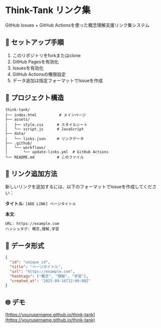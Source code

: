 # Think-Tank リンク集

GitHub Issues + GitHub Actionsを使った概念理解支援リンク集システム

## 🚀 セットアップ手順

1. このリポジトリをforkまたはclone
2. GitHub Pagesを有効化
3. Issuesを有効化
4. GitHub Actionsの権限設定
5. データ追加は指定フォーマットでIssueを作成

## 📁 プロジェクト構造

```
think-tank/
├── index.html          # メインページ
├── assets/
│   ├── style.css      # スタイルシート
│   └── script.js      # JavaScript
├── data/
│   └── links.json     # リンクデータ
├── .github/
│   └── workflows/
│       └── update-links.yml  # GitHub Actions
└── README.md          # このファイル
```

## 🔧 リンク追加方法

新しいリンクを追加するには、以下のフォーマットでIssueを作成してください：

**タイトル**: `[ADD LINK] ページタイトル`

**本文**:
```
URL: https://example.com
ハッシュタグ: 概念,理解,学習
```

## 📝 データ形式

```json
{
  "id": "unique_id",
  "title": "ページタイトル", 
  "url": "https://example.com",
  "hashtags": ["概念", "理解", "学習"],
  "created_at": "2025-09-16T12:00:00Z"
}
```

## 🌐 デモ

[https://yourusername.github.io/think-tank](https://yourusername.github.io/think-tank)
